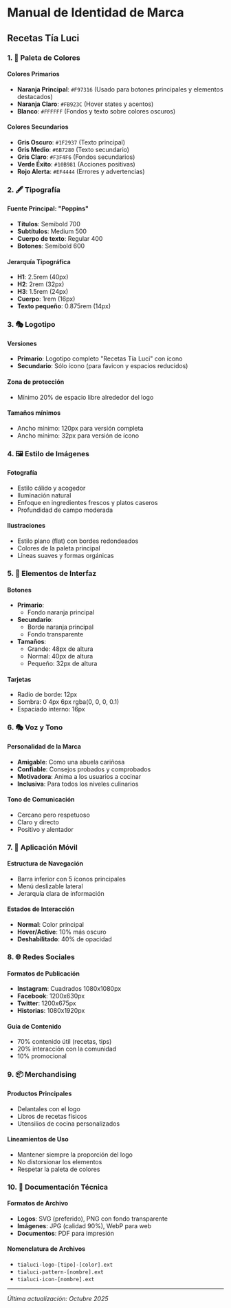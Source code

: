 # Manual de Identidad de Marca
## Recetas Tía Luci

### 1. 🎨 Paleta de Colores

#### Colores Primarios
- **Naranja Principal**: `#F97316` (Usado para botones principales y elementos destacados)
- **Naranja Claro**: `#FB923C` (Hover states y acentos)
- **Blanco**: `#FFFFFF` (Fondos y texto sobre colores oscuros)

#### Colores Secundarios
- **Gris Oscuro**: `#1F2937` (Texto principal)
- **Gris Medio**: `#6B7280` (Texto secundario)
- **Gris Claro**: `#F3F4F6` (Fondos secundarios)
- **Verde Éxito**: `#10B981` (Acciones positivas)
- **Rojo Alerta**: `#EF4444` (Errores y advertencias)

### 2. 🖋️ Tipografía

#### Fuente Principal: "Poppins"
- **Títulos**: Semibold 700
- **Subtítulos**: Medium 500
- **Cuerpo de texto**: Regular 400
- **Botones**: Semibold 600

#### Jerarquía Tipográfica
- **H1**: 2.5rem (40px)
- **H2**: 2rem (32px)
- **H3**: 1.5rem (24px)
- **Cuerpo**: 1rem (16px)
- **Texto pequeño**: 0.875rem (14px)

### 3. 🎭 Logotipo

#### Versiones
- **Primario**: Logotipo completo "Recetas Tía Luci" con ícono
- **Secundario**: Sólo ícono (para favicon y espacios reducidos)

#### Zona de protección
- Mínimo 20% de espacio libre alrededor del logo

#### Tamaños mínimos
- Ancho mínimo: 120px para versión completa
- Ancho mínimo: 32px para versión de ícono

### 4. 🖼️ Estilo de Imágenes

#### Fotografía
- Estilo cálido y acogedor
- Iluminación natural
- Enfoque en ingredientes frescos y platos caseros
- Profundidad de campo moderada

#### Ilustraciones
- Estilo plano (flat) con bordes redondeados
- Colores de la paleta principal
- Líneas suaves y formas orgánicas

### 5. 🎨 Elementos de Interfaz

#### Botones
- **Primario**: 
  - Fondo naranja principal
- **Secundario**:
  - Borde naranja principal
  - Fondo transparente
- **Tamaños**:
  - Grande: 48px de altura
  - Normal: 40px de altura
  - Pequeño: 32px de altura

#### Tarjetas
- Radio de borde: 12px
- Sombra: 0 4px 6px rgba(0, 0, 0, 0.1)
- Espaciado interno: 16px

### 6. 🎭 Voz y Tono

#### Personalidad de la Marca
- **Amigable**: Como una abuela cariñosa
- **Confiable**: Consejos probados y comprobados
- **Motivadora**: Anima a los usuarios a cocinar
- **Inclusiva**: Para todos los niveles culinarios

#### Tono de Comunicación
- Cercano pero respetuoso
- Claro y directo
- Positivo y alentador

### 7. 📱 Aplicación Móvil

#### Estructura de Navegación
- Barra inferior con 5 íconos principales
- Menú deslizable lateral
- Jerarquía clara de información

#### Estados de Interacción
- **Normal**: Color principal
- **Hover/Active**: 10% más oscuro
- **Deshabilitado**: 40% de opacidad

### 8. 🌐 Redes Sociales

#### Formatos de Publicación
- **Instagram**: Cuadrados 1080x1080px
- **Facebook**: 1200x630px
- **Twitter**: 1200x675px
- **Historias**: 1080x1920px

#### Guía de Contenido
- 70% contenido útil (recetas, tips)
- 20% interacción con la comunidad
- 10% promocional

### 9. 📦 Merchandising

#### Productos Principales
- Delantales con el logo
- Libros de recetas físicos
- Utensilios de cocina personalizados

#### Lineamientos de Uso
- Mantener siempre la proporción del logo
- No distorsionar los elementos
- Respetar la paleta de colores

### 10. 📝 Documentación Técnica

#### Formatos de Archivo
- **Logos**: SVG (preferido), PNG con fondo transparente
- **Imágenes**: JPG (calidad 90%), WebP para web
- **Documentos**: PDF para impresión

#### Nomenclatura de Archivos
- `tialuci-logo-[tipo]-[color].ext`
- `tialuci-pattern-[nombre].ext`
- `tialuci-icon-[nombre].ext`

---

*Última actualización: Octubre 2025*